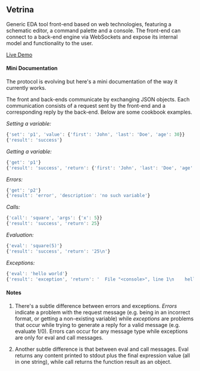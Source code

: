 ## Vetrina

Generic EDA tool front-end based on web technologies, featuring a schematic
editor, a command palette and a console. The front-end can connect to a
back-end engine via WebSockets and expose its internal model and functionality
to the user.

[Live Demo](https://tuura.org/vetrina/)

#### Mini Documentation

The protocol is evolving but here's a mini documentation of the way it
currently works.

The front and back-ends communicate by exchanging JSON objects. Each
communication consists of a request sent by the front-end and a corresponding
reply by the back-end. Below are some cookbook examples.

*Setting a variable:*
```javascript
{'set': 'p1', 'value': {'first': 'John', 'last': 'Doe', 'age': 30}}
{'result': 'success'}
```

*Getting a variable:*
```javascript
{'get': 'p1'}
{'result': 'success', 'return': {'first': 'John', 'last': 'Doe', 'age': 30}}
```

*Errors:*
```javascript
{'get': 'p2'}
{'result': 'error', 'description': 'no such variable'}
```

*Calls:*
```javascript
{'call': 'square', 'args': {'x': 5}}
{'result': 'success', 'return': 25}
```

*Evaluation:*
```javascript
{'eval': 'square(5)'}
{'result': 'success', 'return': '25\n'}
```

*Exceptions:*
```javascript
{'eval': 'hello world'}
{'result': 'exception', 'return': '  File "<console>", line 1\n    hello world\n              ^\nSyntaxError: invalid syntax\n'}
```

#### Notes

1. There's a subtle difference between errors and exceptions. *Errors*
indicate a problem with the request message (e.g. being in an incorrect
format, or getting a non-existing variable) while *exceptions* are problems
that occur while trying to generate a reply for a valid message (e.g. evaluate
1/0). Errors can occur for any message type while exceptions are only for eval
and call messages.

2. Another subtle difference is that between eval and call messages. Eval
returns any content printed to stdout plus the final expression value (all in
one string), while call returns the function result as an object.
